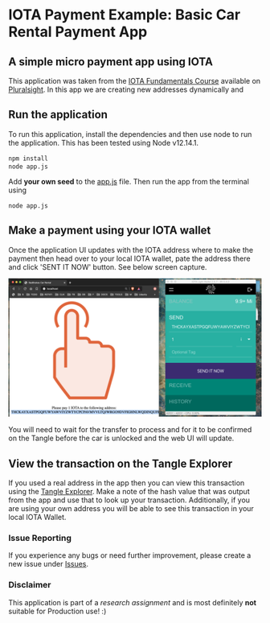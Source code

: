 # IOTA Payment Example: Basic Car Rental Payment App

## A simple micro payment app using IOTA

This application was taken from the [IOTA Fundamentals Course](https://app.pluralsight.com/library/courses/iota-fundamentals/table-of-contents) available on [Pluralsight](pluralsight.com). In this app we are creating new addresses dynamically and

## Run the application

To run this application, install the dependencies and then use node to run the application. This has been tested using Node v12.14.1.

```
npm install
node app.js
```

Add **your own seed** to the [app.js](./app.js) file. Then run the app from the terminal using

```
node app.js
```

## Make a payment using your IOTA wallet

Once the application UI updates with the IOTA address where to make the payment then head over to your local IOTA wallet, pate the address there and click 'SENT IT NOW' button. See below screen capture.

![IOTA Wallet Transaction](./img/iota-wallet-transaction.png)

You will need to wait for the transfer to process and for it to be confirmed on the Tangle before the car is unlocked and the web UI will update.

## View the transaction on the Tangle Explorer

If you used a real address in the app then you can view this transaction using the [Tangle Explorer](https://comnet.thetangle.org/). Make a note of the hash value that was output from the app and use that to look up your transaction. Additionally, if you are using your own address you will be able to see this transaction in your local IOTA Wallet.

### Issue Reporting

If you experience any bugs or need further improvement, please create a new issue under [Issues](https://github.com/jensendarren/iota-message-example/issues).

### Disclaimer

This application is part of a _research assignment_ and is most definitely __not__ suitable for Production use! :)